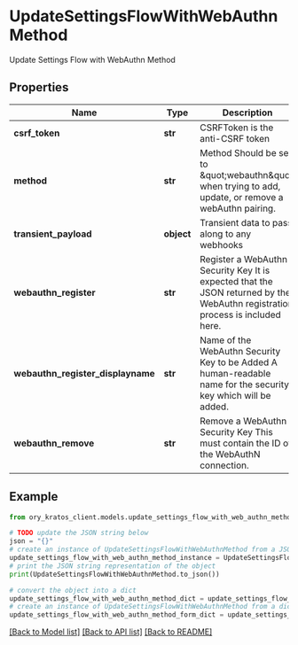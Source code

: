 # UpdateSettingsFlowWithWebAuthnMethod

Update Settings Flow with WebAuthn Method

## Properties

Name | Type | Description | Notes
------------ | ------------- | ------------- | -------------
**csrf_token** | **str** | CSRFToken is the anti-CSRF token | [optional] 
**method** | **str** | Method  Should be set to \&quot;webauthn\&quot; when trying to add, update, or remove a webAuthn pairing. | 
**transient_payload** | **object** | Transient data to pass along to any webhooks | [optional] 
**webauthn_register** | **str** | Register a WebAuthn Security Key  It is expected that the JSON returned by the WebAuthn registration process is included here. | [optional] 
**webauthn_register_displayname** | **str** | Name of the WebAuthn Security Key to be Added  A human-readable name for the security key which will be added. | [optional] 
**webauthn_remove** | **str** | Remove a WebAuthn Security Key  This must contain the ID of the WebAuthN connection. | [optional] 

## Example

```python
from ory_kratos_client.models.update_settings_flow_with_web_authn_method import UpdateSettingsFlowWithWebAuthnMethod

# TODO update the JSON string below
json = "{}"
# create an instance of UpdateSettingsFlowWithWebAuthnMethod from a JSON string
update_settings_flow_with_web_authn_method_instance = UpdateSettingsFlowWithWebAuthnMethod.from_json(json)
# print the JSON string representation of the object
print(UpdateSettingsFlowWithWebAuthnMethod.to_json())

# convert the object into a dict
update_settings_flow_with_web_authn_method_dict = update_settings_flow_with_web_authn_method_instance.to_dict()
# create an instance of UpdateSettingsFlowWithWebAuthnMethod from a dict
update_settings_flow_with_web_authn_method_form_dict = update_settings_flow_with_web_authn_method.from_dict(update_settings_flow_with_web_authn_method_dict)
```
[[Back to Model list]](../README.md#documentation-for-models) [[Back to API list]](../README.md#documentation-for-api-endpoints) [[Back to README]](../README.md)


